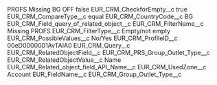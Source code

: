 <?xml version="1.0" encoding="UTF-8"?>
<CustomMetadata xmlns="http://soap.sforce.com/2006/04/metadata" xmlns:xsi="http://www.w3.org/2001/XMLSchema-instance" xmlns:xsd="http://www.w3.org/2001/XMLSchema">
    <label>PROFS Missing BG OFF</label>
    <protected>false</protected>
    <values>
        <field>EUR_CRM_CheckforEmpty__c</field>
        <value xsi:type="xsd:boolean">true</value>
    </values>
    <values>
        <field>EUR_CRM_CompareType__c</field>
        <value xsi:type="xsd:string">equal</value>
    </values>
    <values>
        <field>EUR_CRM_CountryCode__c</field>
        <value xsi:type="xsd:string">BG</value>
    </values>
    <values>
        <field>EUR_CRM_Field_query_of_related_object__c</field>
        <value xsi:nil="true"/>
    </values>
    <values>
        <field>EUR_CRM_FilterName__c</field>
        <value xsi:type="xsd:string">Missing PROFS</value>
    </values>
    <values>
        <field>EUR_CRM_FilterType__c</field>
        <value xsi:type="xsd:string">Empty/not empty</value>
    </values>
    <values>
        <field>EUR_CRM_PossibleValues__c</field>
        <value xsi:type="xsd:string">No/Yes</value>
    </values>
    <values>
        <field>EUR_CRM_ProfileID__c</field>
        <value xsi:type="xsd:string">00eD0000001AvTAIA0</value>
    </values>
    <values>
        <field>EUR_CRM_Query__c</field>
        <value xsi:nil="true"/>
    </values>
    <values>
        <field>EUR_CRM_RelatedObjectField__c</field>
        <value xsi:type="xsd:string">EUR_CRM_PRS_Group_Outlet_Type__c</value>
    </values>
    <values>
        <field>EUR_CRM_RelatedObjectValue__c</field>
        <value xsi:type="xsd:string">Name</value>
    </values>
    <values>
        <field>EUR_CRM_Related_object_field_API_Name__c</field>
        <value xsi:nil="true"/>
    </values>
    <values>
        <field>EUR_CRM_UsedZone__c</field>
        <value xsi:type="xsd:string">Account</value>
    </values>
    <values>
        <field>EUR_FieldName__c</field>
        <value xsi:type="xsd:string">EUR_CRM_Group_Outlet_Type__c</value>
    </values>
</CustomMetadata>
